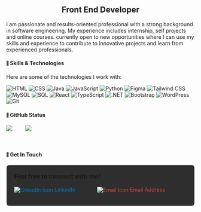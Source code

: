 <!--# ![Header Banner](path_to_your_banner_image.png)-->

<!--## About Me-->
<h2 align=center>Front End Developer</h2>

I am passionate and results-oriented professional with a strong background in software engineering. My experience includes internship, self projects and online courses.  currently open to new opportunities where I can use my skills and experience to contribute to innovative projects and learn from experienced professionals.


#### ⫼ Skills & Technologies


Here are some of the technologies I work with:

![HTML](https://img.shields.io/badge/-HTML-E34F26?style=flat-square&logo=html5&logoColor=white)
![CSS](https://img.shields.io/badge/-CSS-1572B6?style=flat-square&logo=css3&logoColor=white)
![Java](https://img.shields.io/badge/-Java-007396?style=flat-square&logo=java&logoColor=white)
![JavaScript](https://img.shields.io/badge/-JavaScript-F7DF1E?style=flat-square&logo=javascript&logoColor=black)
![Python](https://img.shields.io/badge/-Python-3776AB?style=flat-square&logo=python&logoColor=white)
![Figma](https://img.shields.io/badge/-Figma-F24E1E?style=flat-square&logo=figma&logoColor=white)
![Tailwind CSS](https://img.shields.io/badge/-Tailwind%20CSS-38B2AC?style=flat-square&logo=tailwind-css&logoColor=white)
![MySQL](https://img.shields.io/badge/-MySQL-4479A1?style=flat-square&logo=mysql&logoColor=white)
![SQL](https://img.shields.io/badge/-SQL-003B57?style=flat-square&logo=sqlite&logoColor=white)
![React](https://img.shields.io/badge/-React-61DAFB?style=flat-square&logo=react&logoColor=black)
![TypeScript](https://img.shields.io/badge/-TypeScript-007ACC?style=flat-square&logo=typescript&logoColor=white)
![.NET](https://img.shields.io/badge/-NET-512BD4?style=flat-square&logo=.net&logoColor=white)
![Bootstrap](https://img.shields.io/badge/-Bootstrap-563D7C?style=flat-square&logo=bootstrap&logoColor=white)
![WordPress](https://img.shields.io/badge/-WordPress-21759B?style=flat-square&logo=wordpress&logoColor=white)
![Git](https://img.shields.io/badge/-Git-F05032?style=flat-square&logo=git&logoColor=white)

#### ⫼ GitHub Status

<!--![Your GitHub Stats](https://github-readme-stats.vercel.app/api?username=devashanv&show_icons=true&hide_title=true&count_private=true&theme=dark)-->
![](https://github-readme-streak-stats.herokuapp.com/?user=devashanv&theme=dark&hide_border=false) &nbsp; &nbsp; &nbsp; &nbsp; 
![](https://github-readme-stats.vercel.app/api/top-langs/?username=devashanv&theme=dark&hide_border=false&include_all_commits=false&count_private=false&layout=compact)

<!--## About JavaScript

<div style="display: flex; justify-content: space-between; align-items: center;">
  <div style="width: 50%;">
    <p>
      JavaScript is a versatile and powerful programming language commonly used for creating interactive and dynamic web content. It allows developers to implement complex features on web pages, enabling everything from interactive forms to animated graphics. With its vast ecosystem of libraries and frameworks, such as React and Angular, JavaScript plays a critical role in modern web development.
    </p>
  </div>
  <div style="width: 35%;">
   d
  </div>
</div> -->

<br/>

#### ⫼ Get In Touch

<div style="border: 1px solid #ddd; border-radius: 8px; padding: 20px; background-color: #2e2e2e;">
  <h3 style="margin-top: 0;">Feel free to connect with me!</h3>
  <ul style="list-style-type: none; padding: 0;display:flex; justify-content:space-between">
    <li>
      <a href="www.linkedin.com/in/ashan-withanarachchi-385593255" style="text-decoration: none; color: #0077b5;">
        <img src="https://img.icons8.com/ios-filled/24/0077b5/linkedin.png" alt="LinkedIn Icon" style="vertical-align: middle;"/> LinkedIn
      </a>
    </li>
    <li>
      <!--<a href="https://yourportfolio.com" style="text-decoration: none; color: #0073e6;">
        <img src="https://img.icons8.com/ios-filled/24/0073e6/portfolio.png" alt="Portfolio Icon" style="vertical-align: middle;"/> Portfolio
      </a>-->
      <a href="mailto:ashanwithanarachchi@gmail.com" style="text-decoration: none; color: #d14836;">
        <img src="https://img.icons8.com/ios-filled/24/d14836/email.png" alt="Email Icon" style="vertical-align: middle;"/> Email Address
    </li>
  </ul>
</div>
